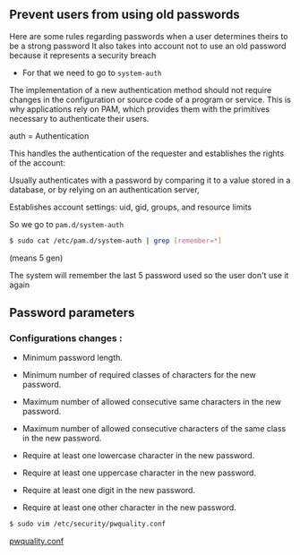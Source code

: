 ## Prevent users from using old passwords

Here are some rules regarding passwords when a user determines theirs to be a strong password
It also takes into account not to use an old password because it represents a security breach

- For that we need to go to ```system-auth```

The implementation of a new authentication method should not require changes in the configuration or source code of a program or service. This is why applications rely on PAM, which provides them with the primitives necessary to authenticate their users.

auth = Authentication

This handles the authentication of the requester and establishes the rights of the account:

Usually authenticates with a password by comparing it to a value stored in a database, or by relying on an authentication server,

Establishes account settings: uid, gid, groups, and resource limits

So we go to ```pam.d/system-auth```

```bash
$ sudo cat /etc/pam.d/system-auth | grep [remember=*]
```

(means 5 gen)

The system will remember the last 5 password used so the user don't use it again


## Password parameters

### Configurations changes :

- Minimum password length.
- Minimum number of required classes of characters for the new password.
- Maximum number of allowed consecutive same characters in the new password.
- Maximum number of allowed consecutive characters of the same class in the new password.

- Require at least one lowercase character in the new password.
- Require at least one uppercase character in the new password.
- Require at least one digit in the new password.
- Require at least one other character in the new password.

```bash
$ sudo vim /etc/security/pwquality.conf
```
[pwquality.conf](/security/native_conf/etc/security/pwquality.conf)
